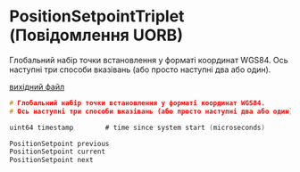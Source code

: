 # PositionSetpointTriplet (Повідомлення UORB)

Глобальний набір точки встановлення у форматі координат WGS84. Ось наступні три способи вказівань (або просто наступні два або один).

[вихідний файл](https://github.com/PX4/PX4-Autopilot/blob/release/1.15/msg/PositionSetpointTriplet.msg)

```c
# Глобальний набір точки встановлення у форматі координат WGS84.
# Ось наступні три способи вказівань (або просто наступні два або один).

uint64 timestamp        # time since system start (microseconds)

PositionSetpoint previous
PositionSetpoint current
PositionSetpoint next

```
